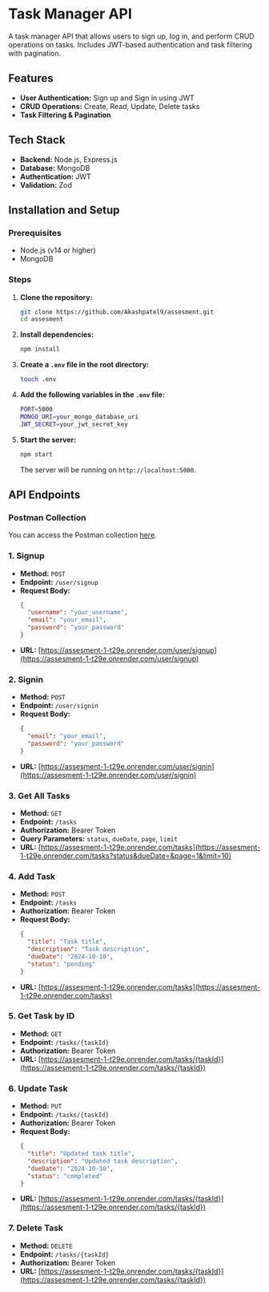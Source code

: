 # Task Manager API

A task manager API that allows users to sign up, log in, and perform CRUD operations on tasks. Includes JWT-based authentication and task filtering with pagination.

## Features
- **User Authentication:** Sign up and Sign in using JWT
- **CRUD Operations:** Create, Read, Update, Delete tasks
- **Task Filtering & Pagination**

## Tech Stack
- **Backend:** Node.js, Express.js
- **Database:** MongoDB
- **Authentication:** JWT
- **Validation:** Zod

## Installation and Setup

### Prerequisites
- Node.js (v14 or higher)
- MongoDB

### Steps
1. **Clone the repository:**
   ```bash
   git clone https://github.com/Akashpatel9/assesment.git
   cd assesment
   ```

2. **Install dependencies:**
   ```bash
   npm install
   ```

3. **Create a `.env` file in the root directory:**
   ```bash
   touch .env
   ```

4. **Add the following variables in the `.env` file:**
   ```bash
   PORT=5000
   MONGO_URI=your_mongo_database_uri
   JWT_SECRET=your_jwt_secret_key
   ```

5. **Start the server:**
   ```bash
   npm start
   ```

   The server will be running on `http://localhost:5000`.

## API Endpoints

### Postman Collection
You can access the Postman collection [here](https://api.postman.com/collections/36422499-f203e658-c399-4726-9afd-2c940ff22a79?access_key=PMAT-01J9KPQXFTD42HHKY5Y70WSFWB).

### 1. Signup
- **Method:** `POST`
- **Endpoint:** `/user/signup`
- **Request Body:**
  ```json
  {
    "username": "your_username",
    "email": "your_email",
    "password": "your_password"
  }
  ```
- **URL:** [https://assesment-1-t29e.onrender.com/user/signup](https://assesment-1-t29e.onrender.com/user/signup)

### 2. Signin
- **Method:** `POST`
- **Endpoint:** `/user/signin`
- **Request Body:**
  ```json
  {
    "email": "your_email",
    "password": "your_password"
  }
  ```
- **URL:** [https://assesment-1-t29e.onrender.com/user/signin](https://assesment-1-t29e.onrender.com/user/signin)

### 3. Get All Tasks
- **Method:** `GET`
- **Endpoint:** `/tasks`
- **Authorization:** Bearer Token
- **Query Parameters:** `status`, `dueDate`, `page`, `limit`
- **URL:** [https://assesment-1-t29e.onrender.com/tasks](https://assesment-1-t29e.onrender.com/tasks?status&dueDate=&page=1&limit=10)

### 4. Add Task
- **Method:** `POST`
- **Endpoint:** `/tasks`
- **Authorization:** Bearer Token
- **Request Body:**
  ```json
  {
    "title": "Task title",
    "description": "Task description",
    "dueDate": "2024-10-10",
    "status": "pending"
  }
  ```
- **URL:** [https://assesment-1-t29e.onrender.com/tasks](https://assesment-1-t29e.onrender.com/tasks)

### 5. Get Task by ID
- **Method:** `GET`
- **Endpoint:** `/tasks/{taskId}`
- **Authorization:** Bearer Token
- **URL:** [https://assesment-1-t29e.onrender.com/tasks/{taskId}](https://assesment-1-t29e.onrender.com/tasks/{taskId})

### 6. Update Task
- **Method:** `PUT`
- **Endpoint:** `/tasks/{taskId}`
- **Authorization:** Bearer Token
- **Request Body:**
  ```json
  {
    "title": "Updated task title",
    "description": "Updated task description",
    "dueDate": "2024-10-10",
    "status": "completed"
  }
  ```
- **URL:** [https://assesment-1-t29e.onrender.com/tasks/{taskId}](https://assesment-1-t29e.onrender.com/tasks/{taskId})

### 7. Delete Task
- **Method:** `DELETE`
- **Endpoint:** `/tasks/{taskId}`
- **Authorization:** Bearer Token
- **URL:** [https://assesment-1-t29e.onrender.com/tasks/{taskId}](https://assesment-1-t29e.onrender.com/tasks/{taskId})

